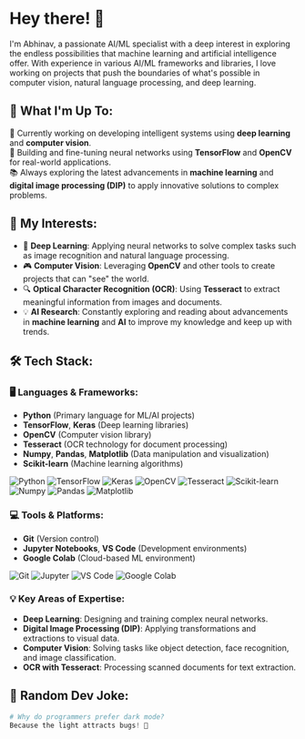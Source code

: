 # Hey there! 👋

I'm Abhinav, a passionate AI/ML specialist with a deep interest in exploring the endless possibilities that machine learning and artificial intelligence offer. With experience in various AI/ML frameworks and libraries, I love working on projects that push the boundaries of what's possible in computer vision, natural language processing, and deep learning.

## 🚀 What I'm Up To:
🔬 Currently working on developing intelligent systems using **deep learning** and **computer vision**.  
🤖 Building and fine-tuning neural networks using **TensorFlow** and **OpenCV** for real-world applications.  
📚 Always exploring the latest advancements in **machine learning** and **digital image processing (DIP)** to apply innovative solutions to complex problems.

## 🌟 My Interests:
- 🧠 **Deep Learning**: Applying neural networks to solve complex tasks such as image recognition and natural language processing.
- 🎮 **Computer Vision**: Leveraging **OpenCV** and other tools to create projects that can "see" the world.
- 🔍 **Optical Character Recognition (OCR)**: Using **Tesseract** to extract meaningful information from images and documents.
- 💡 **AI Research**: Constantly exploring and reading about advancements in **machine learning** and **AI** to improve my knowledge and keep up with trends.

## 🛠️ Tech Stack:

### 🖥️ Languages & Frameworks:
- **Python** (Primary language for ML/AI projects)
- **TensorFlow**, **Keras** (Deep learning libraries)
- **OpenCV** (Computer vision library)
- **Tesseract** (OCR technology for document processing)
- **Numpy**, **Pandas**, **Matplotlib** (Data manipulation and visualization)
- **Scikit-learn** (Machine learning algorithms)

![Python](https://img.shields.io/badge/Python-3670A0?style=for-the-badge&logo=python&logoColor=ffdd54)
![TensorFlow](https://img.shields.io/badge/TensorFlow-FF6F00?style=for-the-badge&logo=tensorflow&logoColor=white)
![Keras](https://img.shields.io/badge/Keras-D00000?style=for-the-badge&logo=keras&logoColor=white)
![OpenCV](https://img.shields.io/badge/OpenCV-5C3EE8?style=for-the-badge&logo=opencv&logoColor=white)
![Tesseract](https://img.shields.io/badge/Tesseract-FFB000?style=for-the-badge&logo=tesseract&logoColor=white)
![Scikit-learn](https://img.shields.io/badge/Scikit_Learn-F7931E?style=for-the-badge&logo=scikit-learn&logoColor=white)
![Numpy](https://img.shields.io/badge/Numpy-013243?style=for-the-badge&logo=numpy&logoColor=white)
![Pandas](https://img.shields.io/badge/Pandas-150458?style=for-the-badge&logo=pandas&logoColor=white)
![Matplotlib](https://img.shields.io/badge/Matplotlib-ffffff?style=for-the-badge&logo=matplotlib&logoColor=black)

### 💻 Tools & Platforms:
- **Git** (Version control)
- **Jupyter Notebooks**, **VS Code** (Development environments)
- **Google Colab** (Cloud-based ML environment)

![Git](https://img.shields.io/badge/Git-F05032?style=for-the-badge&logo=git&logoColor=white)
![Jupyter](https://img.shields.io/badge/Jupyter-F37626?style=for-the-badge&logo=jupyter&logoColor=white)
![VS Code](https://img.shields.io/badge/VS_Code-007ACC?style=for-the-badge&logo=visual%20studio%20code&logoColor=white)
![Google Colab](https://img.shields.io/badge/Google_Colab-F9AB00?style=for-the-badge&logo=google-colab&logoColor=white)



### 💡 Key Areas of Expertise:
- **Deep Learning**: Designing and training complex neural networks.
- **Digital Image Processing (DIP)**: Applying transformations and extractions to visual data.
- **Computer Vision**: Solving tasks like object detection, face recognition, and image classification.
- **OCR with Tesseract**: Processing scanned documents for text extraction.

## 🎨 Random Dev Joke:
```python
# Why do programmers prefer dark mode?
Because the light attracts bugs! 🐞
